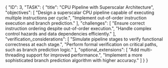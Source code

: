 {
  "ID": 3,
  "TASK": {
    "title": "CPU Pipeline with Superscalar Architecture",
    "objectives": [
      "Design a superscalar CPU pipeline capable of executing multiple instructions per cycle.",
      "Implement out-of-order instruction execution and branch prediction."
    ],
    "challenges": [
      "Ensure correct instruction ordering despite out-of-order execution.",
      "Handle complex control hazards and data dependencies efficiently."
    ],
    "verification_considerations": [
      "Simulate pipeline stages to verify functional correctness at each stage.",
      "Perform formal verification on critical paths, such as branch prediction logic."
    ],
    "optional_extensions": [
      "Add multi-threading support for improved performance.",
      "Implement a more sophisticated branch prediction algorithm with higher accuracy."
    ]
  }
}